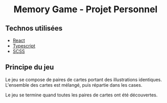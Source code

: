 <h1 align="center">Memory Game - Projet Personnel</h1>

## Technos utilisées

- [React](https://reactjs.org/)
- [Typescript](https://www.typescriptlang.org/)
- [SCSS](https://sass-lang.com/)

## Principe du jeu

Le jeu se compose de paires de cartes portant des illustrations identiques. L'ensemble des cartes est mélangé, puis répartie dans les cases.

Le jeu se termine quand toutes les paires de cartes ont été découvertes.
